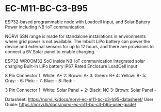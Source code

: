 # EC-M11-BC-C3-B95
ESP32-based programmable node with Loadcell input, and Solar Battery Power including NB-IoT communication.

NORVI SSN range is made for standalone installations in environments where grid power is not available. 
The Inbuilt LiPo battery can power the device and external sensors for up to 12 hours, and there are provisions to connect a 6V Solar panel to enable charging. 

ESP32-WROOM32 SoC inside
NB-IoT communication
Integrated solar charging
Built-in LiPo battery
IP67 Rated Enclosure
LoadCell input

8 Pin Connector
1:   White:   A+
2:   Brown:   A-
3:   Green:   B+
4:   Yellow:  B-
5:   Gray:    -
6:   Pink:    -
7:   Blue:    -
8:   Red:     -

3 Pin Connector
1:   White:   Solar Panel +
2:   Black:   NC
3:   Brown:   Solar Panel -

Datasheet:   https://norvi.lk/docs/norvi-ec-m11-bc-c3-b95-datasheet/
User Guide:  https://norvi.lk/docs/norvi-ec-m11-bc-c3-b95-user-guide/
